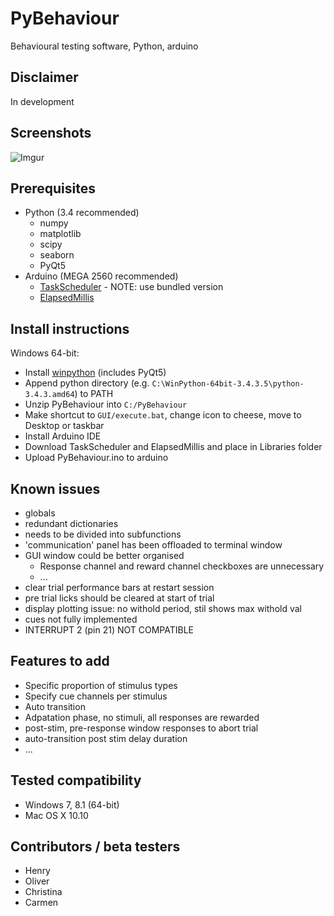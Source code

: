 # PyBehaviour
Behavioural testing software, Python, arduino

## Disclaimer
In development

## Screenshots
![Imgur](http://i.imgur.com/Fzr6LJq.png)

## Prerequisites
* Python (3.4 recommended)
  * numpy
  * matplotlib
  * scipy
  * seaborn
  * PyQt5
* Arduino (MEGA 2560 recommended)
  * [TaskScheduler](http://playground.arduino.cc/Code/TaskScheduler) - NOTE: use bundled version
  * [ElapsedMillis](http://playground.arduino.cc/Code/ElapsedMillis)

## Install instructions
Windows 64-bit:
* Install [winpython](http://winpython.github.io) (includes PyQt5)
* Append python directory (e.g. `C:\WinPython-64bit-3.4.3.5\python-3.4.3.amd64`) to PATH
* Unzip PyBehaviour into `C:/PyBehaviour`
* Make shortcut to `GUI/execute.bat`, change icon to cheese, move to Desktop or taskbar
* Install Arduino IDE
* Download TaskScheduler and ElapsedMillis and place in Libraries folder
* Upload PyBehaviour.ino to arduino

## Known issues
* globals
* redundant dictionaries
* needs to be divided into subfunctions
* 'communication' panel has been offloaded to terminal window
* GUI window could be better organised
  * Response channel and reward channel checkboxes are unnecessary
  * ...
* clear trial performance bars at restart session
* pre trial licks should be cleared at start of trial
* display plotting issue: no withold period, stil shows max withold val
* cues not fully implemented
* INTERRUPT 2 (pin 21) NOT COMPATIBLE

## Features to add
* Specific proportion of stimulus types
* Specify cue channels per stimulus
* Auto transition
* Adpatation phase, no stimuli, all responses are rewarded 
* post-stim, pre-response window responses to abort trial
* auto-transition post stim delay duration
* ...

## Tested compatibility
* Windows 7, 8.1 (64-bit)
* Mac OS X 10.10

## Contributors / beta testers
* Henry
* Oliver
* Christina
* Carmen
